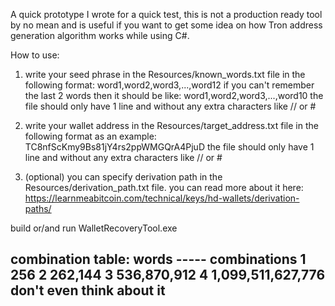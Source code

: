 A quick prototype I wrote for a quick test,
this is not a production ready tool by no mean and is
useful if you want to get some idea on how Tron
address generation algorithm works while using C#.

How to use:
1. write your seed phrase in the Resources/known_words.txt file in the following format:
word1,word2,word3,...,word12
if you can't remember the last 2 words then it should be like:
word1,word2,word3,...,word10
the file should only have 1 line and without any extra characters like // or #

2. write your wallet address in the Resources/target_address.txt file in the following format as an example:
TC8nfScKmy9Bs81jY4rs2ppWMGQrA4PjuD
the file should only have 1 line and without any extra characters like // or #

3. (optional) you can specify derivation path in the Resources/derivation_path.txt file.
you can read more about it here: https://learnmeabitcoin.com/technical/keys/hd-wallets/derivation-paths/

build or/and run WalletRecoveryTool.exe

combination table:
words ----- combinations
  1             256
  2           262,144
  3         536,870,912
  4       1,099,511,627,776
  don't even think about it
---------------------------
